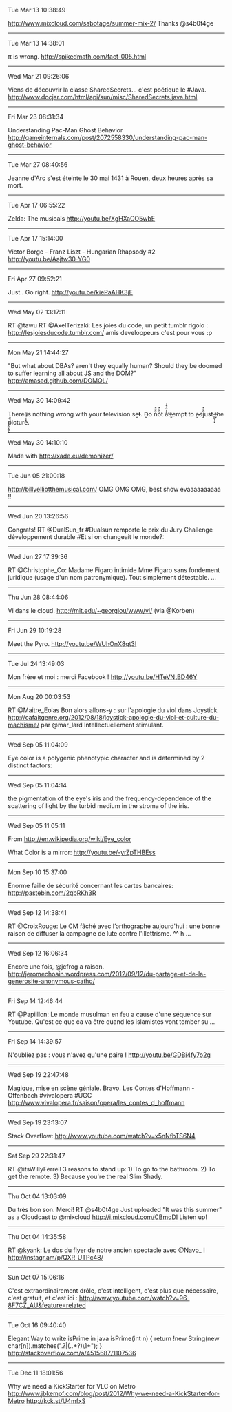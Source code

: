 Tue Mar 13 10:38:49

http://www.mixcloud.com/sabotage/summer-mix-2/
Thanks @s4b0t4ge

----

Tue Mar 13 14:38:01

π is wrong.
http://spikedmath.com/fact-005.html

----

Wed Mar 21 09:26:06

Viens de découvrir la classe SharedSecrets... c'est poétique le #Java.
http://www.docjar.com/html/api/sun/misc/SharedSecrets.java.html

----

Fri Mar 23 08:31:34

Understanding Pac-Man Ghost Behavior http://gameinternals.com/post/2072558330/understanding-pac-man-ghost-behavior

----

Tue Mar 27 08:40:56

Jeanne d'Arc s'est éteinte le 30 mai 1431 à Rouen, deux heures après sa mort.

----

Tue Apr 17 06:55:22

Zelda: The musicals http://youtu.be/XgHXaCO5wbE

----

Tue Apr 17 15:14:00

Victor Borge - Franz Liszt - Hungarian Rhapsody #2 
http://youtu.be/Aajtw30-YG0

----

Fri Apr 27 09:52:21

Just.. Go right. http://youtu.be/kiePaAHK3jE

----

Wed May 02 13:17:11

RT @tawu RT @AxelTerizaki: Les joies du code, un petit tumblr rigolo : http://lesjoiesducode.tumblr.com/ amis developpeurs c'est pour vous :p

----

Mon May 21 14:44:27

"But what about DBAs? aren't they equally human? Should they be doomed to suffer learning all about JS and the DOM?" http://amasad.github.com/DOMQL/

----

Wed May 30 14:09:42

There is nothing wr​ong with ​your t​elevision se̶̮t. D̶̮o ǹ̑ͧ̌ò̑ͧ̌t ​a̽̾̈́͒͑tt̶̮em​pt to a̶̮dj̀̑ͧ̌ust ̲͚̖͔̙t̶̮he ṕ͖̩͇̗̪̏̈́i​cture̽̾̈́͒͑.

----

Wed May 30 14:10:10

Made with http://xade.eu/demonizer/

----

Tue Jun 05 21:00:18

http://billyelliotthemusical.com/ OMG OMG OMG, best show evaaaaaaaaaa !!

----

Wed Jun 20 13:26:56

Congrats! RT @DualSun_fr #Dualsun remporte le prix du Jury Challenge développement durable #Et si on changeait le monde?:

----

Wed Jun 27 17:39:36

RT @Christophe_Co: Madame Figaro intimide Mme Figaro sans fondement juridique (usage d'un nom patronymique). Tout simplement détestable. ...

----

Thu Jun 28 08:44:06

Vi dans le cloud. http://mit.edu/~georgiou/www/vi/ (via @Korben)

----

Fri Jun 29 10:19:28

Meet the Pyro. http://youtu.be/WUhOnX8qt3I

----

Tue Jul 24 13:49:03

Mon frère et moi : merci Facebook ! http://youtu.be/HTeVNtBD46Y

----

Mon Aug 20 00:03:53

RT @Maitre_Eolas Bon alors allons-y : sur l'apologie du viol dans Joystick http://cafaitgenre.org/2012/08/18/joystick-apologie-du-viol-et-culture-du-machisme/ par @mar_lard Intellectuellement stimulant.

----

Wed Sep 05 11:04:09

Eye color is a polygenic phenotypic character and is determined by 2 distinct factors:

----

Wed Sep 05 11:04:14

the pigmentation of the eye's iris and the frequency-dependence of the scattering of light by the turbid medium in the stroma of the iris.

----

Wed Sep 05 11:05:11

From http://en.wikipedia.org/wiki/Eye_color

What Color is a mirror: http://youtu.be/-yrZpTHBEss

----

Mon Sep 10 15:37:00

Énorme faille de sécurité concernant les cartes bancaires: http://pastebin.com/2qbRKh3R

----

Wed Sep 12 14:38:41

RT @CroixRouge: Le CM fâché avec l’orthographe aujourd'hui : une bonne raison de diffuser la campagne de lute contre l'illettrisme. ^^ h ...

----

Wed Sep 12 16:06:34

Encore une fois, @jcfrog a raison. http://jeromechoain.wordpress.com/2012/09/12/du-partage-et-de-la-generosite-anonymous-catho/

----

Fri Sep 14 12:46:44

RT @Papiillon: Le monde musulman en feu a cause d'une séquence sur Youtube. Qu'est ce que ca va être quand les islamistes vont tomber su ...

----

Fri Sep 14 14:39:57

N'oubliez pas : vous n'avez qu'une paire ! http://youtu.be/GDBi4fy7o2g

----

Wed Sep 19 22:47:48

Magique, mise en scène géniale. Bravo. Les Contes d'Hoffmann - Offenbach #vivalopera #UGC http://www.vivalopera.fr/saison/opera/les_contes_d_hoffmann

----

Wed Sep 19 23:13:07

Stack Overflow: http://www.youtube.com/watch?v=x5nNfbTS6N4

----

Sat Sep 29 22:31:47

RT @itsWillyFerrell 3 reasons to stand up: 1) To go to the bathroom. 2) To get the remote. 3) Because you're the real Slim Shady.

----

Thu Oct 04 13:03:09

Du très bon son. Merci! RT @s4b0t4ge Just uploaded "It was this summer" as a Cloudcast to @mixcloud http://i.mixcloud.com/CBmqDI  Listen up!

----

Thu Oct 04 14:35:58

RT @kyank: Le dos du flyer de notre ancien spectacle avec @Navo_ ! http://instagr.am/p/QXR_UTPc48/

----

Sun Oct 07 15:06:16

C'est extraordinairement drôle, c'est intelligent, c'est plus que nécessaire, c'est gratuit, et c'est ici : http://www.youtube.com/watch?v=96-8F7CZ_AU&feature=related

----

Tue Oct 16 09:40:40

Elegant Way to write isPrime in java
isPrime(int n) {
return !new String(new char[n]).matches(".?|(..+?)\\1+");
}
http://stackoverflow.com/a/4515687/1107536

----

Tue Dec 11 18:01:56

Why we need a KickStarter for VLC on Metro http://www.jbkempf.com/blog/post/2012/Why-we-need-a-KickStarter-for-Metro http://kck.st/U4mfxS